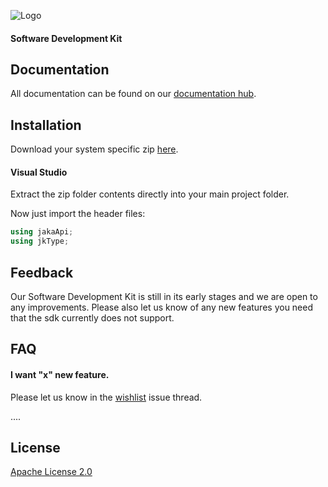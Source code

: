 
![Logo](https://www.jakarobotics.com/wp-content/uploads/2022/07/jaka-robotics-logo-1.png)
#### Software Development Kit



## Documentation

All documentation can be found on our [documentation hub](https://www.jaka.com/docs/en/).


## Installation

Download your system specific zip [here](https://github.com/JAKARobotics/jakasdk-csharp/releases/tag/Latest).


#### Visual Studio

Extract the zip folder contents directly into your main project folder.

Now just import the header files:

```cs
using jakaApi;
using jkType;
```


## Feedback

Our Software Development Kit is still in its early stages and we are open to any improvements. Please also let us know of any new features you need that the sdk currently does not support.


## FAQ

#### I want "x" new feature.

Please let us know in the [wishlist](https://github.com/JAKARobotics/jakasdk-csharp/issues/1) issue thread.


....




## License

[Apache License 2.0](https://choosealicense.com/licenses/apache-2.0/)

